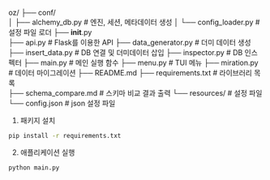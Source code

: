 oz/
├── conf/            
│   ├── alchemy_db.py     # 엔진, 세션, 메타데이터 생성
│   └── config_loader.py  # 설정 파일 로더
├── __init__.py           
├── api.py                # Flask를 이용한 API
├── data_generator.py     # 더미 데이터 생성
├── insert_data.py        # DB 연결 및 더미데이터 삽입
├── inspector.py          # DB 인스펙터
├── main.py               # 메인 실행 함수
├── menu.py               # TUI 메뉴
├── miration.py           # 데이터 마이그레이션
├── README.md
├── requirements.txt      # 라이브러리 목록                    
├── schema_compare.md     # 스키마 비교 결과 출력
└── resources/            # 설정 파일
    └── config.json       # json 설정 파일

1. 패키지 설치
```bash
pip install -r requirements.txt
```

2. 애플리케이션 실행
```python
python main.py
```